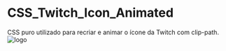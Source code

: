 # CSS_Twitch_Icon_Animated
CSS puro utilizado para recriar e animar o ícone da Twitch com clip-path.
![logo](https://i.imgur.com/dsgzoS6.png)
